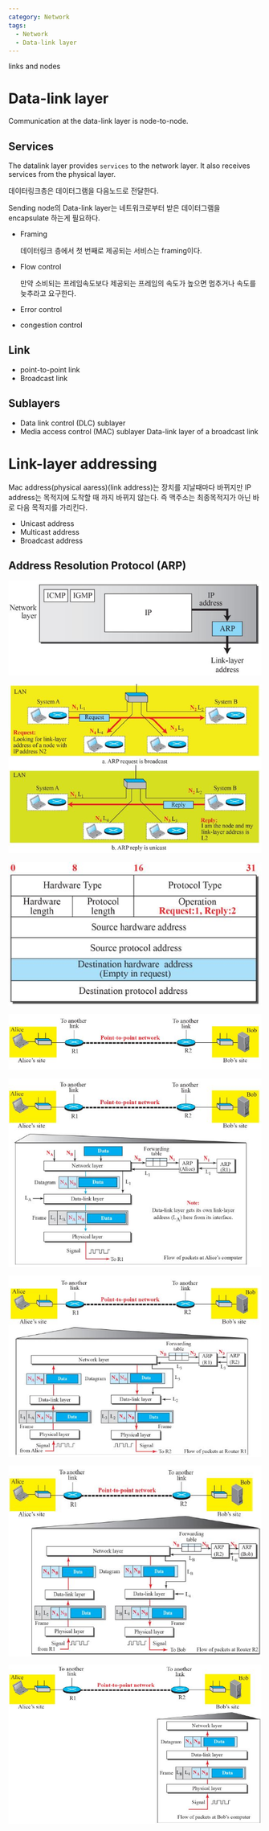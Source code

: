 ```yaml
---
category: Network
tags:
  - Network
  - Data-link layer
---
```


links and nodes

# Data-link layer

Communication at the data-link layer is node-to-node.

## Services

The datalink layer provides `services` to the network layer. It also receives services from the physical layer.

데이터링크층은 데이터그램을 다음노드로 전달한다.

Sending node의 Data-link layer는 네트워크로부터 받은 데이터그램을 encapsulate 하는게 필요하다.


- Framing
  
  데이터링크 층에서 첫 번째로 제공되는 서비스는 framing이다.

- Flow control

  만약 소비되는 프레임속도보다 제공되는 프레임의 속도가 높으면 멈추거나 속도를 늦추라고 요구한다.

- Error control
- congestion control

## Link

- point-to-point link
- Broadcast link

## Sublayers

- Data link control (DLC) sublayer
- Media access control (MAC) sublayer
  Data-link layer of a broadcast link

# Link-layer addressing

Mac address(physical aaress)(link address)는 장치를 지날때마다 바뀌지만 IP address는 목적지에 도착할 때 까지 바뀌지 않는다. 즉 맥주소는 최종목적지가 아닌 바로 다음 목적지를 가리킨다.

- Unicast address
- Multicast address
- Broadcast address

## Address Resolution Protocol (ARP)

![Alt text](/assets/img/Network/ARP.jpg)

![Alt text](/assets/img/Network/ARP2.jpg)

![Alt text](/assets/img/Network/ARP3.jpg)

![Alt text](/assets/img/Network/ARP_example.jpg)

![Alt text](/assets/img/Network/ARP_example1.jpg)

![Alt text](/assets/img/Network/ARP_example2.jpg)

![Alt text](/assets/img/Network/ARP_example3.jpg)

![Alt text](/assets/img/Network/ARP_example4.jpg)

